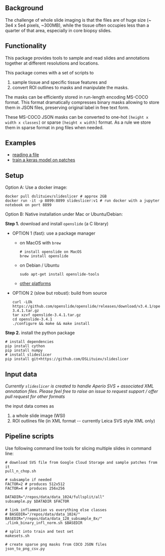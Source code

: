 ## Background

The challenge of whole slide imaging is that the files are of huge size (~ 3e4 x 5e4 pixels, ~300MB),
while the tissue often occupies less than a quarter of that area, especially in core biopsy slides.

## Functionality
This package provides tools to sample and read slides and annotations together at different resolutions and locations.

This package comes with a set of scripts to 
 1. sample tissue and specific tissue features and
 2. convert ROI outlines to masks and manipulate the masks.

The masks can be efficiently stored in run-length encoding MS-COCO format. 
This format dramatically compresses binary masks allowing to
store them in JSON files, preserving original label in free text form.

These MS-COCO JSON masks can be converted to one-hot `[height x width x classes]` or sparse `[height x width]` format. As a rule we store them in sparse format in png files when needed.

## Examples
- [reading a file](notebooks/demo-read-slide.ipynb)
- [train a keras model on patches](notebooks/demo-feed-keras.ipynb)

## Setup


Option A: Use a docker image:

    docker pull dslituiev/slideslicer # approx 2GB
    docker run -it -p 8899:8899 slideslicer:v1 # run docker with a jupyter notebook on port 8899

Option B: Native installation under Mac or Ubuntu/Debian:

**Step 1.** download and install `openslide` (a C library) 

+ OPTION 1 (fast): use a package manager
  * on MacOS with `brew`

        # install openslide on MacOS
        brew install openslide

  * on Debian / Ubuntu

        sudo apt-get install openslide-tools

  * [other platforms](https://openslide.org/download/)
 
+ OPTION 2 (slow but robust): build from source

      curl -LOk https://github.com/openslide/openslide/releases/download/v3.4.1/openslide-3.4.1.tar.gz
      tar xzvf openslide-3.4.1.tar.gz
      cd openslide-3.4.1
      ./configure && make && make install

**Step 2.** install the python package
  
    # install dependencies
    pip install cython
    pip install numpy
    # install slideslicer
    pip install git+https://github.com/DSLituiev/slideslicer

## Input data

_Currently `slideslicer` is created to handle Aperio SVS + associated XML annotation files. Please feel free to raise an
issue to request support / offer pull request for other formats_

the input data comes as
 1. a whole slide image (WSI)
 2. ROI outlines file (in XML format -- currently Leica SVS style XML only)


## Pipeline scripts

Use following command line tools for slicing multiple slides in command line:

    # download SVS file from Google Cloud Storage and sample patches from it
    pull_n_chop.sh

    # subsample if needed
    FACTOR=2 # produces 512x512
    FACTOR=4 # produces 256x256 

    DATADIR="/repos/data/data_1024/fullsplit/all"
    subsample.py $DATADIR $FACTOR

    # link inflammation vs everything else classes
    # BASEDIR="/repos/data/data_1024/"
    BASEDIR="/repos/data/data_128_subsample_8x/"
    ./link_binary_infl_norm.sh $BASEDIR

    # split into train and test set
    makesets.sh

    # create sparse png masks from COCO JSON files
    json_to_png_csv.py

